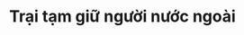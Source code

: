 ---
title: Trại tạm giữ người nước ngoài
file: VIET-Trai-tam-giu-nguoi-nuoc-ngoai.pdf
situace:
  - facilities-for-detention-of-foreigners
---